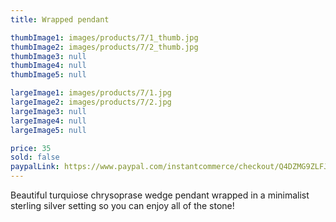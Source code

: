 ```yaml
---
title: Wrapped pendant

thumbImage1: images/products/7/1_thumb.jpg
thumbImage2: images/products/7/2_thumb.jpg
thumbImage3: null
thumbImage4: null
thumbImage5: null

largeImage1: images/products/7/1.jpg
largeImage2: images/products/7/2.jpg
largeImage3: null
largeImage4: null
largeImage5: null

price: 35
sold: false
paypalLink: https://www.paypal.com/instantcommerce/checkout/Q4DZMG9ZLFJCC
---
```


Beautiful turquiose chrysoprase wedge pendant wrapped in a minimalist sterling silver setting so you can enjoy all of the stone!
